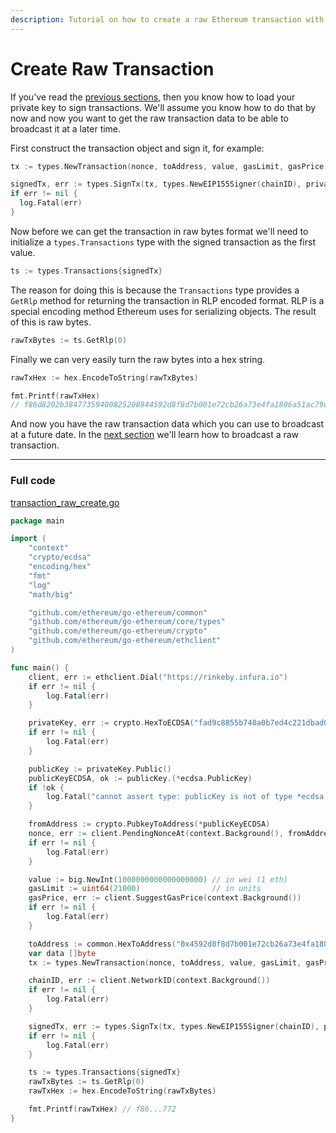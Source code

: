 ```yaml
---
description: Tutorial on how to create a raw Ethereum transaction with Go.
---
```


# Create Raw Transaction

If you've read the [previous sections](../transfer-eth), then you know how to load your private key to sign transactions. We'll assume you know how to do that by now and now you want to get the raw transaction data to be able to broadcast it at a later time.

First construct the transaction object and sign it, for example:

```go
tx := types.NewTransaction(nonce, toAddress, value, gasLimit, gasPrice, data)

signedTx, err := types.SignTx(tx, types.NewEIP155Signer(chainID), privateKey)
if err != nil {
  log.Fatal(err)
}
```

Now before we can get the transaction in raw bytes format we'll need to initialize a `types.Transactions` type with the signed transaction as the first value.

```go
ts := types.Transactions{signedTx}
```

The reason for doing this is because the `Transactions` type provides a `GetRlp` method for returning the transaction in RLP encoded format. RLP is a special encoding method Ethereum uses for serializing objects. The result of this is raw bytes.

```go
rawTxBytes := ts.GetRlp(0)
```

Finally we can very easily turn the raw bytes into a hex string.

```go
rawTxHex := hex.EncodeToString(rawTxBytes)

fmt.Printf(rawTxHex)
// f86d8202b38477359400825208944592d8f8d7b001e72cb26a73e4fa1806a51ac79d880de0b6b3a7640000802ba0699ff162205967ccbabae13e07cdd4284258d46ec1051a70a51be51ec2bc69f3a04e6944d508244ea54a62ebf9a72683eeadacb73ad7c373ee542f1998147b220e
```

And now you have the raw transaction data which you can use to broadcast at a future date. In the [next section](../transaction-raw-send) we'll learn how to broadcast a raw transaction.

---

### Full code

[transaction_raw_create.go](https://github.com/mhxw/ethereum-development-with-go-book/blob/main/code/transaction_raw_create.go)

```go
package main

import (
	"context"
	"crypto/ecdsa"
	"encoding/hex"
	"fmt"
	"log"
	"math/big"

	"github.com/ethereum/go-ethereum/common"
	"github.com/ethereum/go-ethereum/core/types"
	"github.com/ethereum/go-ethereum/crypto"
	"github.com/ethereum/go-ethereum/ethclient"
)

func main() {
	client, err := ethclient.Dial("https://rinkeby.infura.io")
	if err != nil {
		log.Fatal(err)
	}

	privateKey, err := crypto.HexToECDSA("fad9c8855b740a0b7ed4c221dbad0f33a83a49cad6b3fe8d5817ac83d38b6a19")
	if err != nil {
		log.Fatal(err)
	}

	publicKey := privateKey.Public()
	publicKeyECDSA, ok := publicKey.(*ecdsa.PublicKey)
	if !ok {
		log.Fatal("cannot assert type: publicKey is not of type *ecdsa.PublicKey")
	}

	fromAddress := crypto.PubkeyToAddress(*publicKeyECDSA)
	nonce, err := client.PendingNonceAt(context.Background(), fromAddress)
	if err != nil {
		log.Fatal(err)
	}

	value := big.NewInt(1000000000000000000) // in wei (1 eth)
	gasLimit := uint64(21000)                // in units
	gasPrice, err := client.SuggestGasPrice(context.Background())
	if err != nil {
		log.Fatal(err)
	}

	toAddress := common.HexToAddress("0x4592d8f8d7b001e72cb26a73e4fa1806a51ac79d")
	var data []byte
	tx := types.NewTransaction(nonce, toAddress, value, gasLimit, gasPrice, data)

	chainID, err := client.NetworkID(context.Background())
	if err != nil {
		log.Fatal(err)
	}

	signedTx, err := types.SignTx(tx, types.NewEIP155Signer(chainID), privateKey)
	if err != nil {
		log.Fatal(err)
	}

	ts := types.Transactions{signedTx}
	rawTxBytes := ts.GetRlp(0)
	rawTxHex := hex.EncodeToString(rawTxBytes)

	fmt.Printf(rawTxHex) // f86...772
}
```
